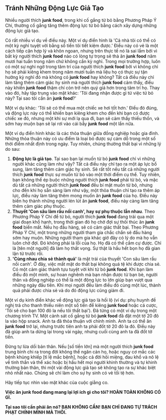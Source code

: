 ## Tránh Những Động Lực Giả Tạo

Nhiều người thích **junk food**, trong khi cố gắng từ bỏ bằng Phương Pháp Ý Chí, thường cố gắng tăng thêm động lực từ bỏ bằng cách xây dựng những động lực giả tạo.

Có rất nhiều ví dụ về điều này. Một ví dụ điển hình là 'Cả nhà tôi có thể có một kỳ nghỉ tuyệt vời bằng số tiền tôi tiết kiệm được.' Điều này có vẻ là một cách tiếp cận hợp lý và khôn ngoan, nhưng trên thực tế nó là sai lầm bởi vì bất kỳ người thích **junk food** nào có lòng tự trọng sẽ thà ăn **junk food** năm mươi hai tuần trong năm chứ không cần kỳ nghỉ. Trong mọi trường hợp, luôn có một sự nghi ngờ trong tâm trí của người thích **junk food** bởi vì không chỉ họ sẽ phải kiêng khem trong năm mươi tuần mà liệu họ có thực sự tận hưởng kỳ nghỉ đó mà không có **junk food** hay không? Tất cả điều này chỉ làm tăng thêm cảm giác hy sinh mà người thích **junk food** cảm thấy, điều này khiến **junk food** thậm chí còn trở nên quý giá hơn trong tâm trí họ. Thay vào đó, hãy tập trung vào mặt khác: 'Tôi đang nhận được gì từ việc từ bỏ này? Tại sao tôi cần ăn **junk food**?'

Một ví dụ khác: 'Tôi sẽ có thể mua một chiếc xe hơi tốt hơn.' Điều đó đúng, và động lực này có thể khiến bạn kiêng khem cho đến khi bạn có được chiếc xe đó, nhưng một khi sự mới lạ qua đi, bạn sẽ cảm thấy thiếu thốn, và sớm hay muộn bạn sẽ lại rơi vào cái bẫy **junk food** một lần nữa.

Một ví dụ điển hình khác là các thỏa thuận giữa đồng nghiệp hoặc gia đình. Những thỏa thuận này có ưu điểm là loại bỏ được sự cám dỗ trong một số thời điểm nhất định trong ngày. Tuy nhiên, chúng thường thất bại vì những lý do sau:

1. **Động lực là giả tạo**. Tại sao bạn lại muốn từ bỏ **junk food** chỉ vì những người khác cũng làm như vậy? Tất cả điều này chỉ tạo ra một áp lực bổ sung, làm tăng thêm cảm giác hy sinh. Sẽ rất tốt nếu tất cả những người thích **junk food** thực sự muốn từ bỏ vào một thời điểm cụ thể. Tuy nhiên, bạn không thể ép buộc những người thích **junk food** phải từ bỏ, và mặc dù tất cả những người thích **junk food** đều bí mật muốn từ bỏ, nhưng cho đến khi họ sẵn sàng làm như vậy, một thỏa thuận chỉ tạo ra thêm áp lực, điều này làm tăng thêm mong muốn ăn **junk food** của họ. Điều này biến họ thành những người lén lút ăn **junk food**, điều này càng làm tăng thêm cảm giác phụ thuộc.
2. **Thuyết 'Con sâu làm rầu nồi canh', hay sự phụ thuộc lẫn nhau**. Theo Phương Pháp Ý Chí để từ bỏ, người thích **junk food** đang trải qua một giai đoạn khổ hạnh, trong thời gian đó họ chờ đợi sự thôi thúc ăn **junk food** biến mất. Nếu họ đầu hàng, sẽ có cảm giác thất bại. Theo Phương Pháp Ý Chí, một trong những người tham gia chắc chắn sẽ đầu hàng sớm hay muộn. Những người tham gia khác giờ đây có lý do mà họ vẫn luôn chờ đợi. Đó không phải là lỗi của họ. Họ đã có thể cầm cự được. Chỉ là [tên một người] đã làm họ thất vọng. Sự thật là hầu hết bọn họ đã gian lận từ trước rồi.
3. **'Cùng nhau chia sẻ thành quả'** là mặt trái của thuyết 'Con sâu làm rầu nồi canh'. Ở đây, việc mất mặt do thất bại không quá tệ khi được chia sẻ. Có một cảm giác thành tựu tuyệt vời khi từ bỏ **junk food**. Khi bạn làm điều đó một mình, sự hoan nghênh mà bạn nhận được từ bạn bè, người thân và đồng nghiệp có thể là một động lực to lớn giúp bạn vượt qua những ngày đầu tiên. Khi mọi người đều làm điều đó cùng một lúc, thành quả phải được chia sẻ và do đó động lực cũng giảm đi.

Một ví dụ kinh điển khác về động lực giả tạo là hối lộ (ví dụ: phụ huynh đề nghị trả cho thanh thiếu niên một số tiền để kiêng **junk food** hoặc cá cược, 'Tôi sẽ cho bạn 100 đô la nếu tôi thất bại'). Đã từng có một ví dụ trong một chương trình TV. Một cảnh sát cố gắng từ bỏ **junk food** đã đặt một tờ 20 đô la vào hộp snack. Anh ta đã thỏa thuận với chính mình. Anh ta có thể ăn **junk food** trở lại, nhưng trước tiên anh ta phải đốt tờ 20 đô la đó. Điều này đã giúp anh ta dừng lại trong vài ngày, nhưng cuối cùng anh ta đã đốt tờ tiền.

Đừng tự lừa dối bản thân. Nếu [số tiền lớn] mà một người thích **junk food** trung bình chi ra trong đời không thể ngăn cản họ, hoặc nguy cơ mắc các bệnh khủng khiếp [tỉ lệ mắc bệnh], hoặc cả đời hôi miệng, đau khổ và nô lệ về tinh thần và thể xác hoặc bị hầu hết mọi người khinh thường và tự khinh thường bản thân, thì một vài động lực giả tạo sẽ không tạo ra sự khác biệt nhỏ nhất nào. Chúng sẽ chỉ làm cho sự hy sinh có vẻ tồi tệ hơn.

Hãy tiếp tục nhìn vào mặt khác của cuộc giằng co.

**Việc ăn junk food đang mang lại lợi ích gì cho tôi? HOÀN TOÀN KHÔNG CÓ GÌ.**

**Tại sao tôi cần phải ăn nó? BẠN KHÔNG CẦN! BẠN CHỈ ĐANG TỰ TRÁCH PHẠT CHÍNH MÌNH MÀ THÔI.**